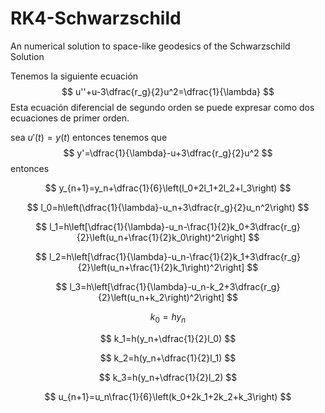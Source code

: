 <script type="text/javascript" src="http://cdn.mathjax.org/mathjax/latest/MathJax.js?config=default"></script>
# RK4-Schwarzschild
An numerical solution to space-like geodesics of the Schwarzschild Solution

Tenemos la siguiente ecuación
$$
u''+u-3\dfrac{r_g}{2}u^2=\dfrac{1}{\lambda}
$$
Esta ecuación diferencial de segundo orden se puede expresar como dos ecuaciones de primer orden.

sea $u'(t)=y(t)$ entonces tenemos que 
$$
y'=\dfrac{1}{\lambda}-u+3\dfrac{r_g}{2}u^2
$$
 entonces




$$
y_{n+1}=y_n+\dfrac{1}{6}\left(l_0+2l_1+2l_2+l_3\right)
$$

$$
l_0=h\left(\dfrac{1}{\lambda}-u_n+3\dfrac{r_g}{2}u_n^2\right)
$$

$$
l_1=h\left[\dfrac{1}{\lambda}-u_n-\frac{1}{2}k_0+3\dfrac{r_g}{2}\left(u_n+\frac{1}{2}k_0\right)^2\right]
$$

$$
l_2=h\left[\dfrac{1}{\lambda}-u_n-\frac{1}{2}k_1+3\dfrac{r_g}{2}\left(u_n+\frac{1}{2}k_1\right)^2\right]
$$

$$
l_3=h\left[\dfrac{1}{\lambda}-u_n-k_2+3\dfrac{r_g}{2}\left(u_n+k_2\right)^2\right]
$$

$$
k_0=hy_n
$$

$$
k_1=h(y_n+\dfrac{1}{2}l_0)
$$

$$
k_2=h(y_n+\dfrac{1}{2}l_1)
$$

$$
k_3=h(y_n+\dfrac{1}{2}l_2)
$$

$$
u_{n+1}=u_n\frac{1}{6}\left(k_0+2k_1+2k_2+k_3\right)
$$

